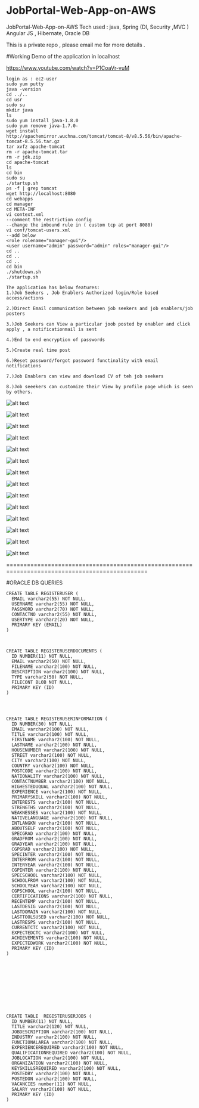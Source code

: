 # JobPortal-Web-App-on-AWS
JobPortal-Web-App-on-AWS  Tech used : java, Spring (DI, Security ,MVC ) Angular JS , Hibernate, Oracle DB

This is a private repo , please email me for more details .

#Working Demo of the application in localhost 

https://www.youtube.com/watch?v=P1CoaVr-vuM


```
login as : ec2-user
sudo yum putty
java -version
cd ../..
cd usr
sudo su
mkdir java
ls
sudo yum install java-1.8.0
sudo yum remove java-1.7.0-
wget install 
http://apachemirror.wuchna.com/tomcat/tomcat-8/v8.5.56/bin/apache-tomcat-8.5.56.tar.gz
tar xvfz apache-tomcat
rm -r apache-tomcat.tar
rm -r jdk.zip
cd apache-tomcat
ls
cd bin
sudo su
./startup.sh
ps -f | grep tomcat
wget http://localhost:8080
cd webapps
cd manager
cd META-INF
vi context.xml
--comment the restriction config
--change the inbound rule in ( custom tcp at port 8080)
vi conf/tomcat-users.xml
--add below
<role rolename="manager-gui"/>
<user username="admin" password="admin" roles="manager-gui"/>
cd ..
cd ..
cd ..
cd bin
./shutdown.sh
./startup.sh
```

```
The application has below features:
1.)Job Seekers , Job Enablers Authorized login/Role based access/actions

2.)Direct Email communication between job seekers and job enablers/job posters

3.)Job Seekers can View a particular joob posted by enabler and click apply , a notificationmail is sent

4.)End to end encryption of passwords

5.)Create real time post 

6.)Reset password/forgot password functinality with email notifications

7.)Job Enablers can view and download CV of teh job seekers

8.)Job seeekers can customize their View by profile page which is seen by others.

```






![alt text](https://github.com/DhanaTontanahal/JobPortal-Web-App-on-AWS/blob/master/viewjob.PNG)


![alt text](https://github.com/DhanaTontanahal/JobPortal-Web-App-on-AWS/blob/master/showinterestinjob.PNG)


![alt text](https://github.com/DhanaTontanahal/JobPortal-Web-App-on-AWS/blob/master/show-interest-by-job-enabler.PNG)



![alt text](https://github.com/DhanaTontanahal/JobPortal-Web-App-on-AWS/blob/master/show-inetrest-ping.PNG)


![alt text](https://github.com/DhanaTontanahal/JobPortal-Web-App-on-AWS/blob/master/searchjobs.PNG)


![alt text](https://github.com/DhanaTontanahal/JobPortal-Web-App-on-AWS/blob/master/recruit.PNG)


![alt text](https://github.com/DhanaTontanahal/JobPortal-Web-App-on-AWS/blob/master/jobportal4.PNG)



![alt text](https://github.com/DhanaTontanahal/JobPortal-Web-App-on-AWS/blob/master/jobportal3.PNG)


![alt text](https://github.com/DhanaTontanahal/JobPortal-Web-App-on-AWS/blob/master/jobportal2.PNG)


![alt text](https://github.com/DhanaTontanahal/JobPortal-Web-App-on-AWS/blob/master/jobportal1.PNG)



![alt text](https://github.com/DhanaTontanahal/JobPortal-Web-App-on-AWS/blob/master/jobportal-register.PNG)


![alt text](https://github.com/DhanaTontanahal/JobPortal-Web-App-on-AWS/blob/master/jobporatl5.PNG)


![alt text](https://github.com/DhanaTontanahal/JobPortal-Web-App-on-AWS/blob/master/applyjob--notifybyemail.PNG)


![alt text](https://github.com/DhanaTontanahal/JobPortal-Web-App-on-AWS/blob/master/vire-profile.PNG)





















===============================================================================================

#ORACLE DB QUERIES
```
CREATE TABLE REGISTERUSER (
  EMAIL varchar2(55) NOT NULL,
  USERNAME varchar2(55) NOT NULL,
  PASSWORD varchar2(70) NOT NULL,
  CONTACTNO varchar2(55) NOT NULL,
  USERTYPE varchar2(20) NOT NULL,
  PRIMARY KEY (EMAIL)
)



CREATE TABLE REGISTERUSERDOCUMENTS (
  ID NUMBER(11) NOT NULL,
  EMAIL varchar2(50) NOT NULL,
  FILENAME varchar2(100) NOT NULL,
  DESCRIPTION varchar2(100) NOT NULL,
  TYPE varchar2(50) NOT NULL,
  FILECONT BLOB NOT NULL,
  PRIMARY KEY (ID)
) 




CREATE TABLE REGISTERUSERINFORMATION (
  ID NUMBER(30) NOT NULL,
  EMAIL varchar2(100) NOT NULL,
  TITLE varchar2(100) NOT NULL,
  FIRSTNAME varchar2(100) NOT NULL,
  LASTNAME varchar2(100) NOT NULL,
  HOUSENUMBER varchar2(100) NOT NULL,
  STREET varchar2(100) NOT NULL,
  CITY varchar2(100) NOT NULL,
  COUNTRY varchar2(100) NOT NULL,
  POSTCODE varchar2(100) NOT NULL,
  NATIONALITY varchar2(100) NOT NULL,
  CONTACTNUMBER varchar2(100) NOT NULL,
  HIGHESTEDUQUAL varchar2(100) NOT NULL,
  EXPERIENCE varchar2(100) NOT NULL,
  PRIMARYSKILL varchar2(100) NOT NULL,
  INTERESTS varchar2(100) NOT NULL,
  STRENGTHS varchar2(100) NOT NULL,
  WEAKNESSES varchar2(100) NOT NULL,
  NATIVELANGUAGE varchar2(100) NOT NULL,
  INTLANGKN varchar2(100) NOT NULL,
  ABOUTSELF varchar2(100) NOT NULL,
  SPECGRAD varchar2(100) NOT NULL,
  GRADFROM varchar2(100) NOT NULL,
  GRADYEAR varchar2(100) NOT NULL,
  CGPGRAD varchar2(100) NOT NULL,
  SPECINTER varchar2(100) NOT NULL,
  INTERFROM varchar2(100) NOT NULL,
  INTERYEAR varchar2(100) NOT NULL,
  CGPINTER varchar2(100) NOT NULL,
  SPECSCHOOL varchar2(100) NOT NULL,
  SCHOOLFROM varchar2(100) NOT NULL,
  SCHOOLYEAR varchar2(100) NOT NULL,
  CGPSCHOOL varchar2(100) NOT NULL,
  CERTIFICATIONS varchar2(100) NOT NULL,
  RECENTEMP varchar2(100) NOT NULL,
  LASTDESIG varchar2(100) NOT NULL,
  LASTDOMAIN varchar2(100) NOT NULL,
  LASTTOOLSUSED varchar2(100) NOT NULL,
  LASTRESPS varchar2(100) NOT NULL,
  CURRENTCTC varchar2(100) NOT NULL,
  EXPECTEDCTC varchar2(100) NOT NULL,
  ACHIEVEMENTS varchar2(100) NOT NULL,
  EXPECTEDWORK varchar2(100) NOT NULL,
  PRIMARY KEY (ID)
) 











CREATE TABLE  REGISTERUSERJOBS (
  ID NUMBER(11) NOT NULL,
  TITLE varchar2(120) NOT NULL,
  JOBDESCRIPTION varchar2(100) NOT NULL,
  INDUSTRY varchar2(100) NOT NULL,
  FUNCTIONALAREA varchar2(100) NOT NULL,
  EXPERIENCEREQUIRED varchar2(100) NOT NULL,
  QUALIFICATIONREQUIRED varchar2(100) NOT NULL,
  JOBLOCATION varchar2(100) NOT NULL,
  ORGANIZATION varchar2(100) NOT NULL,
  KEYSKILLSREQUIRED varchar2(100) NOT NULL,
  POSTEDBY varchar2(100) NOT NULL,
  POSTEDON varchar2(100) NOT NULL,
  VACANCIES number(11) NOT NULL,
  SALARY varchar2(100) NOT NULL,
  PRIMARY KEY (ID)
) 


```
